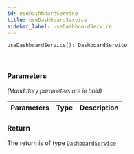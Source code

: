 ```yaml
---
id: useDashboardService
title: useDashboardService
sidebar_label: useDashboardService
---
```


```tsx
useDashboardService(): DashboardService
```
<br/>



### Parameters

<font size="2"><i>(Mandatory parameters are in bold)</i></font>

| Parameters | Type | Description |
| --------- | ---- | ----------- |


### Return



The return is of type <code>[DashboardService](/api2/classes/DashboardService.md)</code>